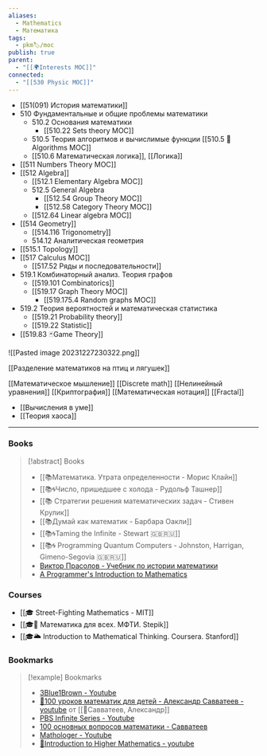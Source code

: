 ```yaml
---
aliases:
  - Mathematics
  - Математика
tags:
  - pkm🏷/moc
publish: true
parent:
  - "[[🌍Interests MOC]]"
connected:
  - "[[530 Physic MOC]]"
---
```

- [[51(091) История математики]] 
- 510 Фундаментальные и общие проблемы математики
	- 510.2 Основания математики
		- [[510.22 Sets theory MOC]]
	- 510.5 Теория алгоритмов и вычислимые функции [[510.5 🐜Algorithms MOC]]
	- [[510.6 Математическая логика]], [[Логика]]
- [[511 Numbers Theory MOC]] 
- [[512 Algebra]]
	- [[512.1 Elementary Algebra MOC]]
	- 512.5 General Algebra
		- [[512.54 Group Theory MOC]]
		- [[512.58 Category Theory MOC]]
	- [[512.64  Linear algebra MOC]]
- [[514 Geometry]]
	- [[514.116 Trigonometry]]
	- 514.12 Аналитическая геометрия
- [[515.1 Topology]]
- [[517 Сalculus MOC]] 
	- [[517.52 Ряды и последовательности]]
- 519.1 Комбинаторный анализ. Теория графов
	- [[519.101 Combinatorics]]
	- [[519.17 Graph Theory MOC]]
		- [[519.175.4 Random graphs MOC]]
- 519.2 Теория вероятностей и математическая статистика
	- [[519.21  Probability theory]]
	- [[519.22 Statistic]]
- [[519.83 🃏Game Theory]]

![[Pasted image 20231227230322.png]]


[[Разделение математиков на птиц и лягушек]]

[[Математическое мышление]]
[[Discrete math]]
[[Нелинейный уравнения]]
[[Криптография]]
[[Математическая нотация]]
[[Fractal]]
- [[Вычисления в уме]]
- [[Теория хаоса]]

---
### Books
> [!abstract] Books
> - [[📚Математика. Утрата определенности - Морис Клайн]]
> - [[📚🌀Число, пришедшее с холода - Рудольф Ташнер]]
> - [[📚 Стратегии решения математических задач - Стивен Крулик]]
> - [[📚Думай как математик - Барбара Оакли]]
> - [[📚🌀Taming the Infinite - Stewart 🇬🇧🇷🇺]]
> - [[📚🌀 Programming Quantum Computers - Johnston, Harrigan, Gimeno-Segovia 🇬🇧🇷🇺]]
> - [Виктор Прасолов - Учебник по истории математики](http://vvprasolov.livejournal.com/67259.html)
> - [A Programmer's Introduction to Mathematics](https://pimbook.org/)


### Courses
- [[🎓 Street-Fighting Mathematics - MIT]]
- [[🎓🌳 Математика для всех. МФТИ. Stepik]]
- [[🎓🌥️ Introduction to Mathematical Thinking. Coursera. Stanford]]

### Bookmarks
> [!example] Bookmarks
> - [3Blue1Brown - Youtube](https://www.youtube.com/channel/UCYO_jab_esuFRV4b17AJtAw/playlists)
> - [🎥100 уроков математик для детей - Александр Савватеев - youtube](https://childrenscience.ru/courses/sav/) от [[👤Савватеев, Александр]]
> - [PBS Infinite Series - Youtube](https://www.youtube.com/channel/UCs4aHmggTfFrpkPcWSaBN9g/playlists)
> - [100 основных вопросов математики - Савватеев](https://www.youtube.com/playlist?list=PL8n_ZHoHDPESLDJN2NJivDYLNGtpJEBoy)
> - [Mathologer - Youtube](https://www.youtube.com/channel/UC1_uAIS3r8Vu6JjXWvastJg/playlists)
> - [🎥Introduction to Higher Mathematics - youtube](https://www.youtube.com/playlist?list=PLZzHxk_TPOStgPtqRZ6KzmkUQBQ8TSWVX)








